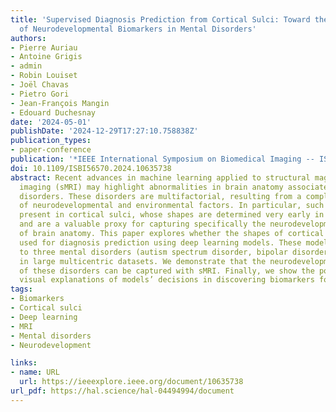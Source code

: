 ```yaml
---
title: 'Supervised Diagnosis Prediction from Cortical Sulci: Toward the Discovery
  of Neurodevelopmental Biomarkers in Mental Disorders'
authors:
- Pierre Auriau
- Antoine Grigis
- admin
- Robin Louiset
- Joël Chavas
- Pietro Gori
- Jean-François Mangin
- Edouard Duchesnay
date: '2024-05-01'
publishDate: '2024-12-29T17:27:10.758838Z'
publication_types:
- paper-conference
publication: '*IEEE International Symposium on Biomedical Imaging -- ISBI 2024*'
doi: 10.1109/ISBI56570.2024.10635738
abstract: Recent advances in machine learning applied to structural magnetic resonance
  imaging (sMRI) may highlight abnormalities in brain anatomy associated with mental
  disorders. These disorders are multifactorial, resulting from a complex combination
  of neurodevelopmental and environmental factors. In particular, such factors are
  present in cortical sulci, whose shapes are determined very early in brain development
  and are a valuable proxy for capturing specifically the neurodevelopmental contribution
  of brain anatomy. This paper explores whether the shapes of cortical sulci can be
  used for diagnosis prediction using deep learning models. These models are applied
  to three mental disorders (autism spectrum disorder, bipolar disorder, and schizophrenia)
  in large multicentric datasets. We demonstrate that the neurodevelopmental underpinnings
  of these disorders can be captured with sMRI. Finally, we show the potential of
  visual explanations of models’ decisions in discovering biomarkers for mental disorders.
tags:
- Biomarkers
- Cortical sulci
- Deep learning
- MRI
- Mental disorders
- Neurodevelopment

links:
- name: URL
  url: https://ieeexplore.ieee.org/document/10635738
url_pdf: https://hal.science/hal-04494994/document
---
```

